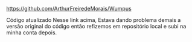 https://github.com/ArthurFreiredeMorais/Wumpus

Código atualizado Nesse link acima, Estava dando problema demais a versão original do código então refizemos em repositório local e subi na minha conta depois.
